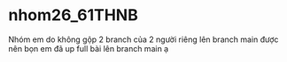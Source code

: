 # nhom26_61THNB
Nhóm em do không gộp 2 branch của 2 người riêng lên branch main được nên bọn em đã up full bài lên branch main ạ
